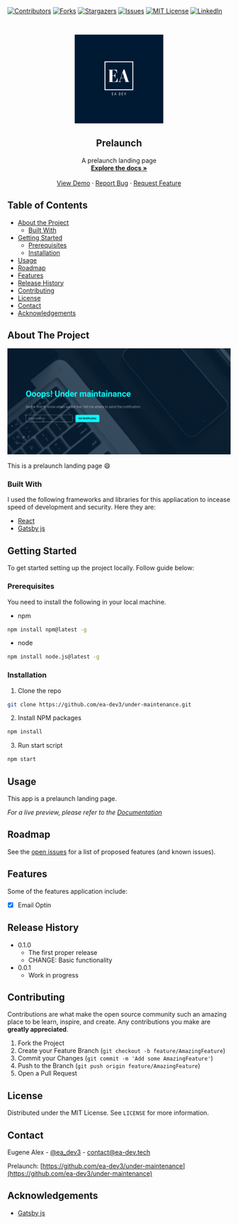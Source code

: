 
[![Contributors][contributors-shield]][contributors-url]
[![Forks][forks-shield]][forks-url]
[![Stargazers][stars-shield]][stars-url]
[![Issues][issues-shield]][issues-url]
[![MIT License][license-shield]][license-url]
[![LinkedIn][linkedin-shield]][linkedin-url]

<!-- PROJECT LOGO -->
<br />
<p align="center">
  <a href="https://github.com/ea-dev3">
    <img src="./src/assets/img/website-icon.png" alt="Logo" width="200" height="200">
  </a>

  <h2 align="center"> Prelaunch </h2>

  <p align="center">
    A prelaunch landing page 
    <br />
    <a href="https://github.com/ea-dev3/under-maintenance"><strong>Explore the docs »</strong></a>
    <br />
    <br />
    <a href="https://github.com/ea-dev3/under-maintenance">View Demo</a>
    ·
    <a href="https://github.com/ea-dev3/under-maintenance/issues">Report Bug</a>
    ·
    <a href="https://github.com/ea-dev3/under-maintenance/issues">Request Feature</a>
  </p>
</p>

<!-- TABLE OF CONTENTS -->

## Table of Contents

- [About the Project](#about-the-project)
  - [Built With](#built-with)
- [Getting Started](#getting-started)
  - [Prerequisites](#prerequisites)
  - [Installation](#installation)
- [Usage](#usage)
- [Roadmap](#roadmap)
- [Features](#features)
- [Release History](#releasehistory)
- [Contributing](#contributing)
- [License](#license)
- [Contact](#contact)
- [Acknowledgements](#acknowledgements)

<!-- ABOUT THE PROJECT -->

## About The Project

[![Product Name Screen Shot][product-screenshot]](https://example.com)

This is a prelaunch landing page :smile:

### Built With

I used the following frameworks and libraries for this appliacation to incease speed of development and security. Here they are:

- [React](https://reactjs.org)
- [Gatsby js](https://gatsbyjs.org)

<!-- GETTING STARTED -->

## Getting Started

To get started setting up the project locally. Follow guide below:

### Prerequisites

You need to install the following in your local machine.

- npm

```sh
npm install npm@latest -g
```

- node

```sh
npm install node.js@latest -g
```

### Installation

1. Clone the repo

```sh
git clone https://github.com/ea-dev3/under-maintenance.git
```

2. Install NPM packages

```sh
npm install
```

3. Run start script

```sh
npm start
```

<!-- USAGE EXAMPLES -->

## Usage

This app is a prelaunch landing page.

_For a live preview, please refer to the [Documentation](https://github.com/ea-dev3/under-maintenance)_

<!-- ROADMAP -->

## Roadmap

See the [open issues](https://github.com/ea-dev3/under-maintenance/issues) for a list of proposed features (and known issues).

<!-- Release History -->

## Features

Some of the features application include:

- [x] Email Optin

## Release History

- 0.1.0
  - The first proper release
  - CHANGE: Basic functionality
- 0.0.1
  - Work in progress

<!-- CONTRIBUTING -->

## Contributing

Contributions are what make the open source community such an amazing place to be learn, inspire, and create. Any contributions you make are **greatly appreciated**.

1. Fork the Project
2. Create your Feature Branch (`git checkout -b feature/AmazingFeature`)
3. Commit your Changes (`git commit -m 'Add some AmazingFeature'`)
4. Push to the Branch (`git push origin feature/AmazingFeature`)
5. Open a Pull Request

<!-- LICENSE -->

## License

Distributed under the MIT License. See `LICENSE` for more information.

<!-- CONTACT -->

## Contact

Eugene Alex - [@ea_dev3](https://twitter.com/ea_dev3) - contact@ea-dev.tech

Prelaunch: [https://github.com/ea-dev3/under-maintenance](https://github.com/ea-dev3/under-maintenance)

<!-- ACKNOWLEDGEMENTS -->

## Acknowledgements

- [Gatsby js](https://gatsbyjs.org)

<!-- MARKDOWN LINKS & IMAGES -->
<!-- https://www.markdownguide.org/basic-syntax/#reference-style-links -->

[contributors-shield]: https://img.shields.io/github/contributors/ea-dev3/under-maintenance.svg?style=flat-square
[contributors-url]: https://github.com/ea-dev3/under-maintenance/graphs/contributors
[forks-shield]: https://img.shields.io/github/forks/ea-dev3/under-maintenance.svg?style=flat-square
[forks-url]: https://github.com/ea-dev3/under-maintenance/network/members
[stars-shield]: https://img.shields.io/github/stars/ea-dev3/under-maintenance.svg?style=flat-square
[stars-url]: https://github.com/ea-dev3/under-maintenance/stargazers
[issues-shield]: https://img.shields.io/github/issues/ea-dev3/under-maintenance.svg?style=flat-square
[issues-url]: https://github.com/ea-dev3/under-maintenance/issues
[license-shield]: https://img.shields.io/github/license/ea-dev3/under-maintenance.svg?style=flat-square
[license-url]: https://github.com/ea-dev3/under-maintenance/blob/master/LICENSE.txt
[linkedin-shield]: https://img.shields.io/badge/-LinkedIn-black.svg?style=flat-square&logo=linkedin&colorB=555
[linkedin-url]: https://www.linkedin.com/in/ea-dev-1890a1195/
[product-screenshot]: ./src/assets/img/screenshot.png

